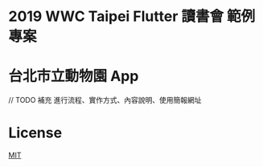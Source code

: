 # 2019 WWC Taipei Flutter 讀書會 範例專案

# 台北市立動物園 App

// TODO 補充 進行流程、實作方式、內容說明、使用簡報網址

# License
[MIT](http://opensource.org/licenses/MIT)